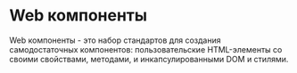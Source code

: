 # Web компоненты

Web компоненты - это набор стандартов для создания самодостаточных компонентов: пользовательские HTML-элементы со своими свойствами, методами, и инкапсулированными DOM и стилями.
